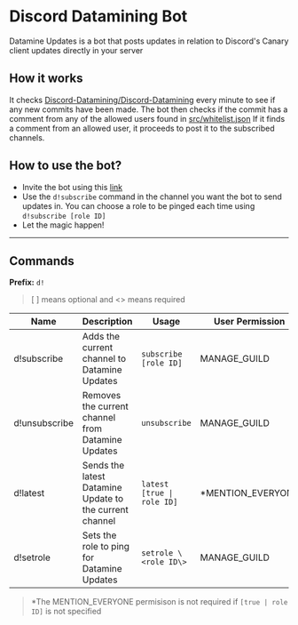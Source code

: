 # Discord Datamining Bot

Datamine Updates is a bot that posts updates in relation to Discord's Canary client updates directly in your server

## How it works

It checks [Discord-Datamining/Discord-Datamining](https://github.com/Discord-Datamining/Discord-Datamining) every minute to see if any new commits have been made.
The bot then checks if the commit has a comment from any of the allowed users found in [src/whitelist.json](https://github.com/ItsRauf/dataminev2/blob/master/src/whitelist.json)
If it finds a comment from an allowed user, it proceeds to post it to the subscribed channels.

## How to use the bot?

- Invite the bot using this [link](https://discord.com/oauth2/authorize?client_id=507415798189654016&scope=bot&permissions=190464)
- Use the `d!subscribe` command in the channel you want the bot to send updates in. You can choose a role to be pinged each time using `d!subscribe [role ID]`
- Let the magic happen!

---

## Commands

**Prefix:** `d!`

> [ ] means optional and <> means required

| Name          | Description                                             | Usage                      | User Permission    |
| ------------- | ------------------------------------------------------- | -------------------------- | ------------------ |
| d!subscribe   | Adds the current channel to Datamine Updates            | `subscribe [role ID]`      | MANAGE_GUILD       |
| d!unsubscribe | Removes the current channel from Datamine Updates       | `unsubscribe`              | MANAGE_GUILD       |
| d!latest      | Sends the latest Datamine Update to the current channel | `latest [true \| role ID]` | \*MENTION_EVERYONE |
| d!setrole     | Sets the role to ping for Datamine Updates              | `setrole \<role ID\>`      | MANAGE_GUILD       |

> \*The MENTION_EVERYONE permisison is not required if `[true | role ID]` is not specified
